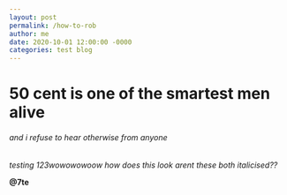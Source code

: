 ```yaml
---
layout: post
permalink: /how-to-rob
author: me
date: 2020-10-01 12:00:00 -0000
categories: test blog
---
```


# 50 cent is one of the smartest men alive

###### and i refuse to hear otherwise from anyone

*testing 123wowowowoow how does this look*
_arent these both italicised??_

**@7te** 